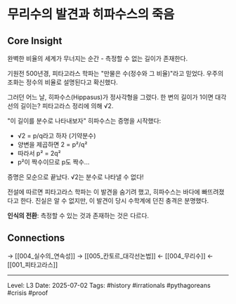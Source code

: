# 무리수의 발견과 히파수스의 죽음

## Core Insight
완벽한 비율의 세계가 무너지는 순간 - 측정할 수 없는 길이가 존재한다.

기원전 500년경, 피타고라스 학파는 "만물은 수(정수와 그 비율)"라고 믿었다. 우주의 조화는 정수의 비율로 설명된다고 확신했다.

그러던 어느 날, 히파수스(Hippasus)가 정사각형을 그렸다. 한 변의 길이가 1이면 대각선의 길이는? 피타고라스 정리에 의해 √2.

"이 길이를 분수로 나타내보자" 히파수스는 증명을 시작했다:
- √2 = p/q라고 하자 (기약분수)
- 양변을 제곱하면 2 = p²/q²
- 따라서 p² = 2q²
- p²이 짝수이므로 p도 짝수... 

증명은 모순으로 끝났다. √2는 분수로 나타낼 수 없다!

전설에 따르면 피타고라스 학파는 이 발견을 숨기려 했고, 히파수스는 바다에 빠뜨려졌다고 한다. 진실은 알 수 없지만, 이 발견이 당시 수학계에 던진 충격은 분명했다.

**인식의 전환**: 측정할 수 있는 것과 존재하는 것은 다르다. 

## Connections
→ [[004_실수의_연속성]]
→ [[005_칸토르_대각선논법]]
← [[004_무리수]]
← [[001_피타고라스]]

---
Level: L3
Date: 2025-07-02
Tags: #history #irrationals #pythagoreans #crisis #proof